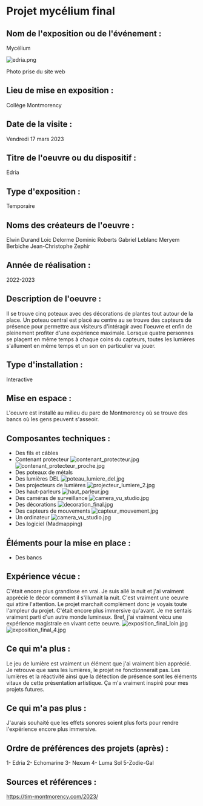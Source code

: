 # Projet mycélium final

## Nom de l'exposition ou de l'événement :
Mycélium 

![edria.png](medias/edria.png)

Photo prise du site web 

## Lieu de mise en exposition :
Collège Montmorency

## Date de la visite :
Vendredi 17 mars 2023

## Titre de l'oeuvre ou du dispositif :
Edria

## Type d'exposition :
Temporaire

## Noms des créateurs de l'oeuvre :
Elwin Durand Loic Delorme Dominic Roberts Gabriel Leblanc Meryem Berbiche Jean-Christophe Zephir

## Année de réalisation :
2022-2023
## Description de l'oeuvre :
Il se trouve cinq poteaux avec des décorations de plantes tout autour de la place. Un poteau central est placé au centre au se trouve des capteurs de présence pour permettre aux visiteurs d'intéragir avec l'oeuvre et enfin de pleinement profiter d'une expérience maximale. Lorsque quatre personnes se plaçent en même temps à chaque coins du capteurs, toutes les lumières s'allument en même temps et un son en particulier va jouer. 

## Type d'installation :
Interactive

## Mise en espace :
L'oeuvre est installé au milieu du parc de Montmorency où se trouve des bancs où les gens peuvent s'asseoir.

## Composantes techniques :
- Des fils et câbles
- Contenant protecteur
![contenant_protecteur.jpg](medias/contenant_protecteur.jpg)
![contenant_protecteur_proche.jpg](medias/contenant_protecteur_proche.jpg)
- Des poteaux de métals
- Des lumières DEL
![poteau_lumiere_del.jpg](medias/poteau_lumiere_del.jpg)
- Des projecteurs de lumières
![projecteur_lumiere_2.jpg](medias/projecteur_lumiere_2.jpg)
- Des haut-parleurs 
![haut_parleur.jpg](medias/haut_parleur.jpg)
- Des caméras de surveillance
![camera_vu_studio.jpg](medias/camera_vu_studio.jpg)
- Des décorations
![decoration_final.jpg](medias/decoration_final.jpg)
- Des capteurs de mouvements 
![capteur_mouvement.jpg](medias/capteur_mouvement.jpg)
- Un ordinateur
![camera_vu_studio.jpg](medias/camera_vu_studio.jpg)
- Des logiciel (Madmapping)

## Éléments pour la mise en place :
- Des bancs
 
 ## Expérience vécue :
 C'était encore plus grandiose en vrai. Je suis allé la nuit et j'ai vraiment apprécié le décor comment il s'illumait la nuit. C'est vraiment une oeuvre qui attire l'attention. Le projet marchait complèment donc je voyais toute l'ampleur du projet. C'était encore plus immersive qu'avant. Je me sentais vraiment parti d'un autre monde lumineux. Bref, j'ai vraiment vécu une expérience magistrale en vivant cette oeuvre.
 ![exposition_final_loin.jpg](medias/exposition_final_loin.jpg)
 ![exposition_final_4.jpg](medias/exposition_final_4.jpg)
 
 ## Ce qui m'a plus :
 Le jeu de lumière est vraiment un élément que j'ai vraiment bien apprécié. Je retrouve que sans les lumières, le projet ne fonctionnerait pas. Les lumières et la réactivité ainsi que la détection de présence sont les éléments vitaux de cette présentation artistique. Ça m'a vraiment inspiré pour mes projets futures. 
 ## Ce qui m'a pas plus :
 J'aurais souhaité que les effets sonores soient plus forts pour rendre l'expérience encore plus immersive. 
 
 ## Ordre de préférences des projets (après) :
1- Edria
2- Echomarine
3- Nexum
4- Luma Sol
5-Zodie-Gal
 
 ## Sources et références :
https://tim-montmorency.com/2023/

